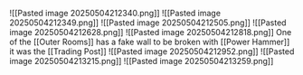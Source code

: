 ![[Pasted image 20250504212340.png]]
![[Pasted image 20250504212349.png]]
![[Pasted image 20250504212505.png]]
![[Pasted image 20250504212628.png]]
![[Pasted image 20250504212818.png]]
One of the [[Outer Rooms]] has a fake wall to be broken with [[Power Hammer]] it was the [[Trading Post]]
![[Pasted image 20250504212952.png]]
![[Pasted image 20250504213215.png]]
![[Pasted image 20250504213259.png]]
